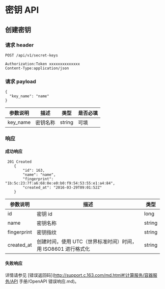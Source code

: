 # 密钥 API

## 创建密钥

### 请求 header

    POST /api/v1/secret-keys

    Authorization:Token xxxxxxxxxxxxxx
    Content-Type:application/json


### 请求 payload

    {
      "key_name": "name"
    }

| 参数说明 |   描述   |  类型  | 是否必填 |
|----------|----------|--------|----------|
| key_name | 密钥名称 | string | 可填     |



### 响应
#### 成功响应

     201 Created
        {
            "id": 163,
            "name": "name",
            "fingerprint": "1b:5c:23:7f:a6:68:0e:e0:b0:f9:54:53:55:e1:a4:84",
            "created_at": "2016-03-29T09:01:52Z"
        }

|   参数说明  |                              描述                             |  类型  |
|-------------|---------------------------------------------------------------|--------|
| id          | 密钥 id                                                       | long   |
| name        | 密钥名称                                                      | string |
| fingerprint | 密钥指纹                                                      | string |
| created_at  | 创建时间，使用 UTC（世界标准时间）时间，用 ISO8601 进行格式化 | string |

#### 失败响应
详情请参见 [错误返回码](http://support.c.163.com/md.html#!计算服务/容器服务/API 手册/OpenAPI 错误响应.md)。